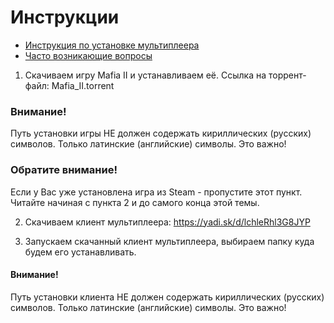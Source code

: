 # Инструкции

* [Инструкция по установке мультиплеера](#installation-multipalyer)
* [Часто возникающие вопросы](#questions) 

1. Скачиваем игру Mafia II и устанавливаем её. Ссылка на торрент-файл: Mafia_II.torrent

### Внимание! 
Путь установки игры НЕ должен содержать кириллических (русских) символов. Только латинские (английские) символы. Это важно! 
### Обратите внимание! 
Если у Вас уже установлена игра из Steam - пропустите этот пункт. Читайте начиная с пункта 2 и до самого конца этой темы. 

2. Скачиваем клиент мультиплеера: https://yadi.sk/d/lchleRhl3G8JYP

3. Запускаем скачанный клиент мультиплеера, выбираем папку куда будем его устанавливать.
#### Внимание!
Путь установки клиента НЕ должен содержать кириллических (русских) символов. Только латинские (английские) символы. Это важно! 


